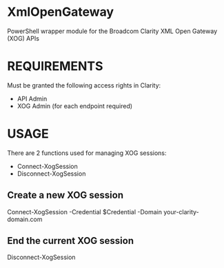 # XmlOpenGateway
PowerShell wrapper module for the Broadcom Clarity XML Open Gateway (XOG) APIs

# REQUIREMENTS
Must be granted the following access rights in Clarity:
  
  - API Admin
  - XOG Admin (for each endpoint required)

# USAGE
There are 2 functions used for managing XOG sessions:

  - Connect-XogSession
  - Disconnect-XogSession

## Create a new XOG session
Connect-XogSession -Credential $Credential -Domain your-clarity-domain.com

## End the current XOG session
Disconnect-XogSession
